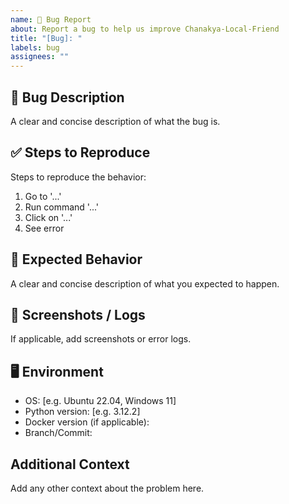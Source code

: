 ```yaml
---
name: 🐛 Bug Report
about: Report a bug to help us improve Chanakya-Local-Friend
title: "[Bug]: "
labels: bug
assignees: ""
---
```

## 🐞 Bug Description

A clear and concise description of what the bug is.

## ✅ Steps to Reproduce

Steps to reproduce the behavior:

1. Go to '...'
2. Run command '...'
3. Click on '...'
4. See error

## 🤔 Expected Behavior

A clear and concise description of what you expected to happen.

## 📸 Screenshots / Logs

If applicable, add screenshots or error logs.

## 🖥️ Environment

- OS: [e.g. Ubuntu 22.04, Windows 11]
- Python version: [e.g. 3.12.2]
- Docker version (if applicable):
- Branch/Commit:

## Additional Context

Add any other context about the problem here.
